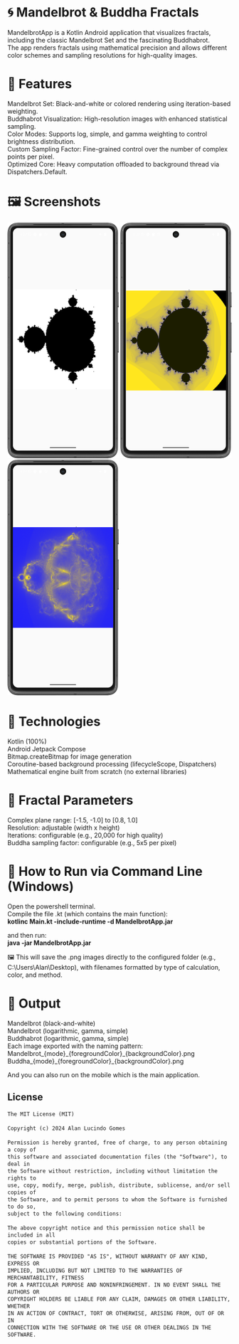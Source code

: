 <h1>🌀 Mandelbrot & Buddha Fractals</h1>
MandelbrotApp is a Kotlin Android application that visualizes fractals, including the classic Mandelbrot Set and the fascinating Buddhabrot. <br>
The app renders fractals using mathematical precision and allows different color schemes and sampling resolutions for high-quality images.

<h1>🧠 Features</h1>
Mandelbrot Set: Black-and-white or colored rendering using iteration-based weighting.<br>
Buddhabrot Visualization: High-resolution images with enhanced statistical sampling.<br>
Color Modes: Supports log, simple, and gamma weighting to control brightness distribution.<br>
Custom Sampling Factor: Fine-grained control over the number of complex points per pixel.<br>
Optimized Core: Heavy computation offloaded to background thread via Dispatchers.Default.<br>

<h1>🖼️ Screenshots </h1>
<p float="left">
  <img src="https://github.com/alanliongar/mandelbrotApp/blob/master/screenshots/Screenshot_01.png" width="250" />
  <img src="https://github.com/alanliongar/mandelbrotApp/blob/master/screenshots/Screenshot_02.png" width="250" />
  <img src="https://github.com/alanliongar/mandelbrotApp/blob/master/screenshots/Screenshot_03.png" width="250" />
</p>

<h1>🧰 Technologies </h1>
Kotlin (100%)<br>
Android Jetpack Compose<br>
Bitmap.createBitmap for image generation<br>
Coroutine-based background processing (lifecycleScope, Dispatchers)<br>
Mathematical engine built from scratch (no external libraries)<br>

<h1>📍 Fractal Parameters</h1>
Complex plane range: [-1.5, -1.0] to [0.8, 1.0]<br>
Resolution: adjustable (width x height)<br>
Iterations: configurable (e.g., 20,000 for high quality)<br>
Buddha sampling factor: configurable (e.g., 5x5 per pixel)<br>

<h1>🧪 How to Run via Command Line (Windows)</h1>
Open the powershell terminal.<br>
Compile the file .kt (which contains the main function):<br>
<b>kotlinc Main.kt -include-runtime -d MandelbrotApp.jar</b>

and then run:<br>
<b>java -jar MandelbrotApp.jar</b>

🖼️ This will save the .png images directly to the configured folder (e.g., C:\Users\Alan\Desktop\), with filenames formatted by type of calculation, color, and method.<br>

<h1>📂 Output</h1>
Mandelbrot (black-and-white)<br>
Mandelbrot (logarithmic, gamma, simple)<br>
Buddhabrot (logarithmic, gamma, simple)<br>
Each image exported with the naming pattern:<br>
Mandelbrot_{mode}_{foregroundColor}_{backgroundColor}.png<br>
Buddha_{mode}_{foregroundColor}_{backgroundColor}.png<br>

And you can also run on the mobile which is the main application.

## License
```
The MIT License (MIT)

Copyright (c) 2024 Alan Lucindo Gomes

Permission is hereby granted, free of charge, to any person obtaining a copy of
this software and associated documentation files (the "Software"), to deal in
the Software without restriction, including without limitation the rights to
use, copy, modify, merge, publish, distribute, sublicense, and/or sell copies of
the Software, and to permit persons to whom the Software is furnished to do so,
subject to the following conditions:

The above copyright notice and this permission notice shall be included in all
copies or substantial portions of the Software.

THE SOFTWARE IS PROVIDED "AS IS", WITHOUT WARRANTY OF ANY KIND, EXPRESS OR
IMPLIED, INCLUDING BUT NOT LIMITED TO THE WARRANTIES OF MERCHANTABILITY, FITNESS
FOR A PARTICULAR PURPOSE AND NONINFRINGEMENT. IN NO EVENT SHALL THE AUTHORS OR
COPYRIGHT HOLDERS BE LIABLE FOR ANY CLAIM, DAMAGES OR OTHER LIABILITY, WHETHER
IN AN ACTION OF CONTRACT, TORT OR OTHERWISE, ARISING FROM, OUT OF OR IN
CONNECTION WITH THE SOFTWARE OR THE USE OR OTHER DEALINGS IN THE SOFTWARE.
```

